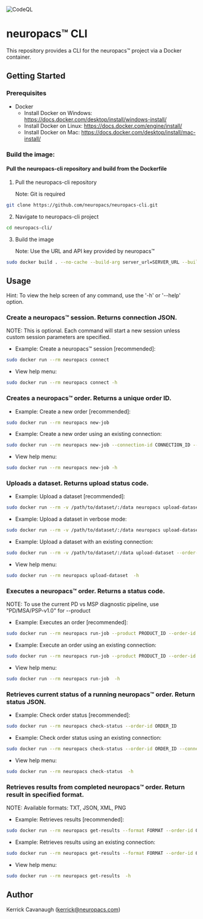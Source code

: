 ![CodeQL](https://github.com/neuropacs/neuropacs-cli/actions/workflows/codeql-analysis.yml/badge.svg)

# neuropacs™ CLI

This repository provides a CLI for the neuropacs™ project via a Docker container.

## Getting Started

### Prerequisites

- Docker
  - Install Docker on Windows: https://docs.docker.com/desktop/install/windows-install/
  - Install Docker on Linux: https://docs.docker.com/engine/install/
  - Install Docker on Mac: https://docs.docker.com/desktop/install/mac-install/

### Build the image:

#### Pull the neuropacs-cli repository and build from the Dockerfile

1. Pull the neuropacs-cli repository

   Note: Git is required

```bash
git clone https://github.com/neuropacs/neuropacs-cli.git
```

2. Navigate to neuropacs-cli project

```bash
cd neuropacs-cli/
```

3. Build the image

   Note: Use the URL and API key provided by neuropacs™

```bash
sudo docker build . --no-cache --build-arg server_url=SERVER_URL --build-arg api_key=API_KEY -t neuropacs
```

## Usage

Hint: To view the help screen of any command, use the '-h' or '--help' option.

### Create a neuropacs™ session. Returns connection JSON.

NOTE: This is optional. Each command will start a new session unless custom session parameters are specified.

- Example: Create a neuropacs™ session [recommended]:

```bash
sudo docker run --rm neuropacs connect
```

- View help menu:

```bash
sudo docker run --rm neuropacs connect -h
```

### Creates a neuropacs™ order. Returns a unique order ID.

- Example: Create a new order [recommended]:

```bash
sudo docker run --rm neuropacs new-job
```

- Example: Create a new order using an existing connection:

```bash
sudo docker run --rm neuropacs new-job --connection-id CONNECTION_ID --aes-key AES_KEY
```

- View help menu:

```bash
sudo docker run --rm neuropacs new-job -h
```

### Uploads a dataset. Returns upload status code.

- Example: Upload a dataset [recommended]:

```bash
sudo docker run --rm -v /path/to/dataset/:/data neuropacs upload-dataset --order-id ORDER_ID
```

- Example: Upload a dataset in verbose mode:

```bash
sudo docker run --rm -v /path/to/dataset/:/data neuropacs upload-dataset -v --order-id ORDER_ID
```

- Example: Upload a dataset with an existing connection:

```bash
sudo docker run --rm -v /path/to/dataset/:/data upload-dataset --order-id ORDER_ID --connection-id CONNECTION_ID --aes-key AES_KEY
```

- View help menu:

```bash
sudo docker run --rm neuropacs upload-dataset  -h
```

### Executes a neuropacs™ order. Returns a status code.

NOTE: To use the current PD vs MSP diagnostic pipeline, use "PD/MSA/PSP-v1.0" for --product

- Example: Executes an order [recommended]:

```bash
sudo docker run --rm neuropacs run-job --product PRODUCT_ID --order-id ORDER_ID
```

- Example: Execute an order using an existing connection:

```bash
sudo docker run --rm neuropacs run-job --product PRODUCT_ID --order-id ORDER_ID --connection-id CONNECTION_ID --aes-key AES_KEY
```

- View help menu:

```bash
sudo docker run --rm neuropacs run-job  -h
```

### Retrieves current status of a running neuropacs™ order. Return status JSON.

- Example: Check order status [recommended]:

```bash
sudo docker run --rm neuropacs check-status --order-id ORDER_ID
```

- Example: Check order status using an existing connection:

```bash
sudo docker run --rm neuropacs check-status --order-id ORDER_ID --connection-id CONNECTION_ID --aes-key AES_KEY
```

- View help menu:

```bash
sudo docker run --rm neuropacs check-status  -h
```

### Retrieves results from completed neuropacs™ order. Return result in specified format.

NOTE: Available formats: TXT, JSON, XML, PNG

- Example: Retrieves results [recommended]:

```bash
sudo docker run --rm neuropacs get-results --format FORMAT --order-id ORDER_ID
```

- Example: Retrieves results using an existing connection:

```bash
sudo docker run --rm neuropacs get-results --format FORMAT --order-id ORDER_ID --connection-id CONNECTION_ID --aes-key AES_KEY
```

- View help menu:

```bash
sudo docker run --rm neuropacs get-results  -h
```

## Author

Kerrick Cavanaugh (kerrick@neuropacs.com)
